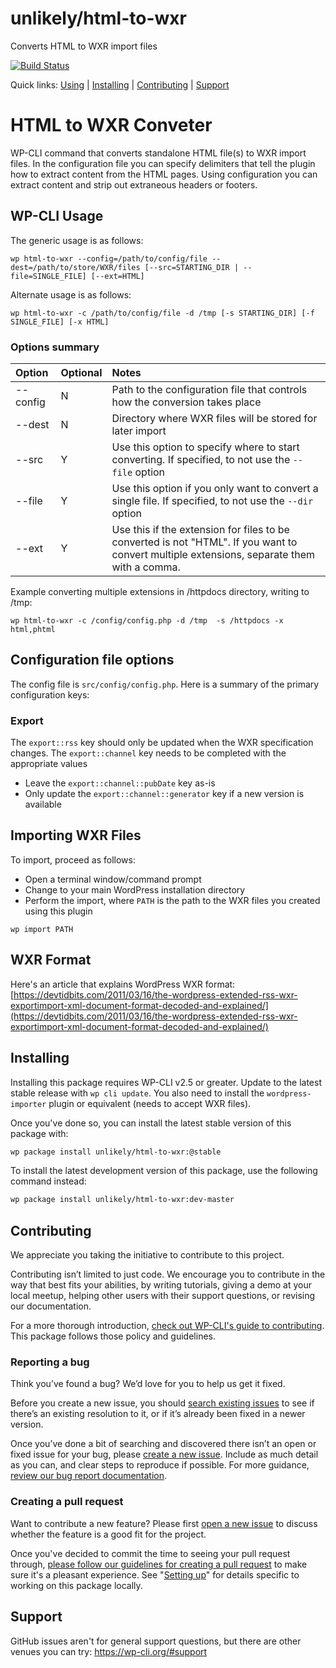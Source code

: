 unlikely/html-to-wxr
====================

Converts HTML to WXR import files

[![Build Status](https://travis-ci.org/unlikely/html-to-wxr.svg?branch=master)](https://travis-ci.org/unlikely/html-to-wxr)

Quick links: [Using](#using) | [Installing](#installing) | [Contributing](#contributing) | [Support](#support)

# HTML to WXR Conveter
WP-CLI command that converts standalone HTML file(s) to WXR import files.
In the configuration file you can specify delimiters that tell the plugin how to extract content from the HTML pages.
Using configuration you can extract content and strip out extraneous headers or footers.

## WP-CLI Usage
The generic usage is as follows:
```
wp html-to-wxr --config=/path/to/config/file --dest=/path/to/store/WXR/files [--src=STARTING_DIR | --file=SINGLE_FILE] [--ext=HTML]
```

Alternate usage is as follows:
```
wp html-to-wxr -c /path/to/config/file -d /tmp [-s STARTING_DIR] [-f SINGLE_FILE] [-x HTML]
```

### Options summary

| Option   | Optional | Notes |
| :------- | :------- | :---- |
| --config | N | Path to the configuration file that controls how the conversion takes place |
| --dest   | N | Directory where WXR files will be stored for later import |
| --src    | Y | Use this option to specify where to start converting.  If specified, to not use the `--file` option |
| --file   | Y | Use this option if you only want to convert a single file.  If specified, to not use the `--dir` option |
| --ext    | Y | Use this if the extension for files to be converted is not "HTML".  If you want to convert multiple extensions, separate them with a comma. |

Example converting multiple extensions in /httpdocs directory, writing to /tmp:
```
wp html-to-wxr -c /config/config.php -d /tmp  -s /httpdocs -x html,phtml
```


## Configuration file options
The config file is `src/config/config.php`.
Here is a summary of the primary configuration keys:

### Export
The `export::rss` key should only be updated when the WXR specification changes.
The `export::channel` key needs to be completed with the appropriate values
* Leave the `export::channel::pubDate` key as-is
* Only update the `export::channel::generator` key if a new version is available

## Importing WXR Files
To import, proceed as follows:
* Open a terminal window/command prompt
* Change to your main WordPress installation directory
* Perform the import, where `PATH` is the path to the WXR files you created using this plugin
```
wp import PATH
```

## WXR Format
Here's an article that explains WordPress WXR format:
[https://devtidbits.com/2011/03/16/the-wordpress-extended-rss-wxr-exportimport-xml-document-format-decoded-and-explained/](https://devtidbits.com/2011/03/16/the-wordpress-extended-rss-wxr-exportimport-xml-document-format-decoded-and-explained/)

## Installing

Installing this package requires WP-CLI v2.5 or greater. Update to the latest stable release with `wp cli update`.
You also need to install the `wordpress-importer` plugin or equivalent (needs to accept WXR files).

Once you've done so, you can install the latest stable version of this package with:

```bash
wp package install unlikely/html-to-wxr:@stable
```

To install the latest development version of this package, use the following command instead:

```bash
wp package install unlikely/html-to-wxr:dev-master
```

## Contributing

We appreciate you taking the initiative to contribute to this project.

Contributing isn’t limited to just code. We encourage you to contribute in the way that best fits your abilities, by writing tutorials, giving a demo at your local meetup, helping other users with their support questions, or revising our documentation.

For a more thorough introduction, [check out WP-CLI's guide to contributing](https://make.wordpress.org/cli/handbook/contributing/). This package follows those policy and guidelines.

### Reporting a bug

Think you’ve found a bug? We’d love for you to help us get it fixed.

Before you create a new issue, you should [search existing issues](https://github.com/unlikely/html-to-wxr/issues?q=label%3Abug%20) to see if there’s an existing resolution to it, or if it’s already been fixed in a newer version.

Once you’ve done a bit of searching and discovered there isn’t an open or fixed issue for your bug, please [create a new issue](https://github.com/unlikely/html-to-wxr/issues/new). Include as much detail as you can, and clear steps to reproduce if possible. For more guidance, [review our bug report documentation](https://make.wordpress.org/cli/handbook/bug-reports/).

### Creating a pull request

Want to contribute a new feature? Please first [open a new issue](https://github.com/unlikely/html-to-wxr/issues/new) to discuss whether the feature is a good fit for the project.

Once you've decided to commit the time to seeing your pull request through, [please follow our guidelines for creating a pull request](https://make.wordpress.org/cli/handbook/pull-requests/) to make sure it's a pleasant experience. See "[Setting up](https://make.wordpress.org/cli/handbook/pull-requests/#setting-up)" for details specific to working on this package locally.

## Support

GitHub issues aren't for general support questions, but there are other venues you can try: https://wp-cli.org/#support


